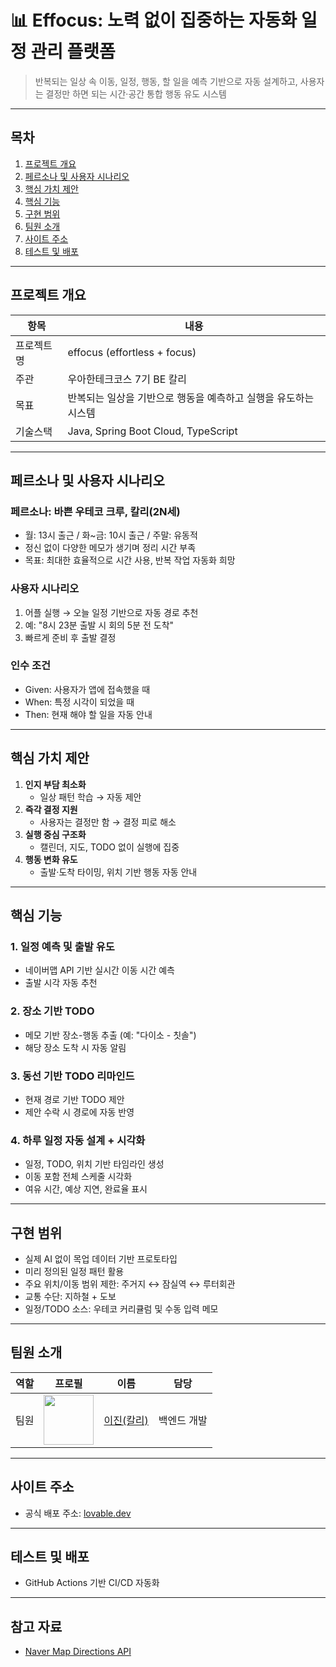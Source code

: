 # 📊 Effocus: 노력 없이 집중하는 자동화 일정 관리 플랫폼

> 반복되는 일상 속 이동, 일정, 행동, 할 일을 예측 기반으로 자동 설계하고, 사용자는 결정만 하면 되는 시간·공간 통합 행동 유도 시스템

---

## 목차

1. [프로젝트 개요](#프로젝트-개요)  
2. [페르소나 및 사용자 시나리오](#페르소나-및-사용자-시나리오)  
3. [핵심 가치 제안](#핵심-가치-제안)  
4. [핵심 기능](#핵심-기능)  
5. [구현 범위](#구현-범위) 
6. [팀원 소개](#팀원-소개)  
7. [사이트 주소](#사이트-주소)  
8. [테스트 및 배포](#테스트-및-배포)  

---

## 프로젝트 개요

| 항목         | 내용                                             |
|------------|--------------------------------------------------|
| 프로젝트명    | effocus (effortless + focus)                   |
| 주관         | 우아한테크코스 7기 BE 칼리                              |
| 목표         | 반복되는 일상을 기반으로 행동을 예측하고 실행을 유도하는 시스템 |
| 기술스택      | Java, Spring Boot Cloud, TypeScript            |

---

## 페르소나 및 사용자 시나리오

### 페르소나: 바쁜 우테코 크루, 칼리(2N세)
- 월: 13시 출근 / 화~금: 10시 출근 / 주말: 유동적
- 정신 없이 다양한 메모가 생기며 정리 시간 부족
- 목표: 최대한 효율적으로 시간 사용, 반복 작업 자동화 희망

### 사용자 시나리오
1. 어플 실행 → 오늘 일정 기반으로 자동 경로 추천
2. 예: "8시 23분 출발 시 회의 5분 전 도착"
3. 빠르게 준비 후 출발 결정

### 인수 조건
- Given: 사용자가 앱에 접속했을 때  
- When: 특정 시각이 되었을 때  
- Then: 현재 해야 할 일을 자동 안내

---

## 핵심 가치 제안

1. **인지 부담 최소화**  
   - 일상 패턴 학습 → 자동 제안  
2. **즉각 결정 지원**  
   - 사용자는 결정만 함 → 결정 피로 해소  
3. **실행 중심 구조화**  
   - 캘린더, 지도, TODO 없이 실행에 집중  
4. **행동 변화 유도**  
   - 출발·도착 타이밍, 위치 기반 행동 자동 안내  

---

## 핵심 기능

### 1. 일정 예측 및 출발 유도
- 네이버맵 API 기반 실시간 이동 시간 예측
- 출발 시각 자동 추천

### 2. 장소 기반 TODO
- 메모 기반 장소-행동 추출 (예: "다이소 - 칫솔")
- 해당 장소 도착 시 자동 알림

### 3. 동선 기반 TODO 리마인드
- 현재 경로 기반 TODO 제안
- 제안 수락 시 경로에 자동 반영

### 4. 하루 일정 자동 설계 + 시각화
- 일정, TODO, 위치 기반 타임라인 생성
- 이동 포함 전체 스케줄 시각화
- 여유 시간, 예상 지연, 완료율 표시

---

## 구현 범위

- 실제 AI 없이 목업 데이터 기반 프로토타입
- 미리 정의된 일정 패턴 활용
- 주요 위치/이동 범위 제한: 주거지 ↔ 잠실역 ↔ 루터회관
- 교통 수단: 지하철 + 도보
- 일정/TODO 소스: 우테코 커리큘럼 및 수동 입력 메모

---

## 팀원 소개

| 역할   | 프로필                                                  | 이름                        | 담당     |
|------|---------------------------------------------------------|---------------------------|--------|
| 팀원   | <img src="https://github.com/2Jin1031.png" width="80"> | [이진(칼리)](https://github.com/2Jin1031) | 백엔드 개발 |

---

## 사이트 주소

- 공식 배포 주소: [lovable.dev](https://lovable.dev/projects/afcc0100-8d86-47c8-87eb-397e89e5aeb4)

---

## 테스트 및 배포

- GitHub Actions 기반 CI/CD 자동화

---

## 참고 자료

- [Naver Map Directions API](https://api.ncloud-docs.com/docs/ai-naver-mapsdirections-driving)
